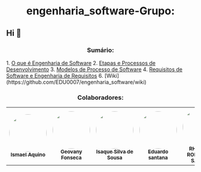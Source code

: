 # <h1 align="center">engenharia_software-Grupo:</h1>
 ## Hi 👋
<h3 align="center"> Sumário:</h3>
1. <a href="https://github.com/EDU0007/engenharia_software/wiki/O-que-%C3%A9-Engenharia-de-Software%3F">O que é Engenharia de Software</a>
2. <a href="https://github.com/EDU0007/engenharia_software/wiki/Etapas-e-Processos-de-Desenvolvimento">Etapas e Processos de Desenvolvimento</a>
3. <a href="https://github.com/EDU0007/engenharia_software/wiki/Modelos-de-Processo-de-Softwares">Modelos de Processo de Software</a>
4. <a href="https://github.com/EDU0007/engenharia_software/wiki/Requisitos-de-Software-e-Engenharia-de-Requisitos">Requisitos de Software e Engenharia de Requisitos</a>
6. [Wiki](https://github.com/EDU0007/engenharia_software/wiki)
 <h3 align="center"> Colaboradores:</h3>
 
<table align="center">
  <tr>
    <td align="center"><a href="https://github.com/aquino-mael"><img style="border-radius: 50%;" src="https://avatars.githubusercontent.com/u/49046052?s=400&u=11dcfcfade3735117a4fb29fe909cc210378904d&v=4" width="100px;" alt=""/><br /><sub><b>Ismael Aquino</b></sub></a><br /></td>
    <td align="center"><a href="https://rocketseat.com.br"><img style="border-radius: 50%;" src="https://avatars.githubusercontent.com/u/64994550?s=400&u=652a9486db33fab6e8dbd9cdd2d960b0dc52663e&v=4" width="100px;" alt=""/><br /><sub><b>Geovany Fonseca</b></sub></a><br /></td>
    <td align="center"><a href="https://github.com/isaquesil"><img style="border-radius: 50%;" src="https://avatars.githubusercontent.com/u/72052275?v=4&u=071f7791bb03f8e102d835bdb9c2f0d3d24e8a34&v=" width="100px;" alt=""/><br /><sub><b>Isaque Silva de Sousa</b></sub></a><br /></td>
    <td align="center"><a href="https://github.com/EDU0007"><img style="border-radius: 50%;" src="https://avatars.githubusercontent.com/u/55513247?s=60&v=4&u=071f7791bb03f8e102d835bdb9c2f0d3d24e8a34&v=" width="100px;" alt=""/><br /><sub><b>Eduardo santana</b></sub></a><br /></td>
   <td align="center"><a href="https://github.com/Rhassancoding"><img style="border-radius: 50%;" src="https://avatars.githubusercontent.com/u/61627687?v=4" width="100px;" alt=""/><br /><sub><b>RHASSAN RODRIGUES SANTOS</b></sub></a><br /></td>
  </tr>
</table>
